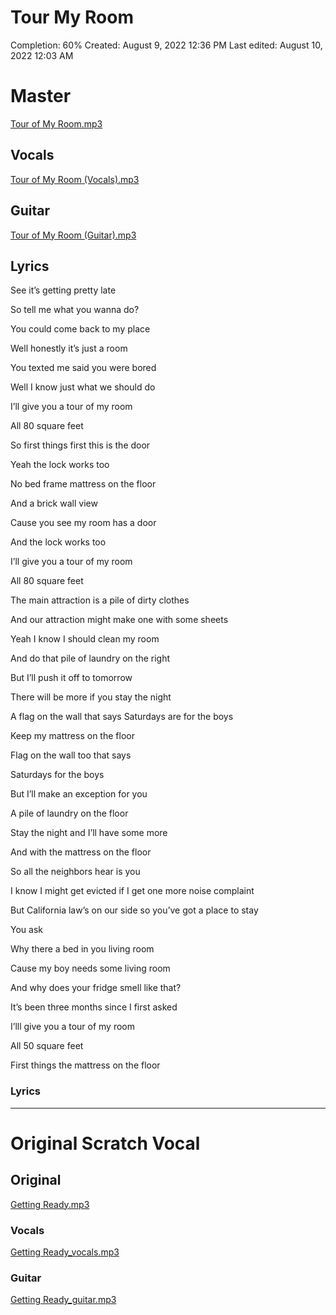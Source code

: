# Tour My Room

Completion: 60%
Created: August 9, 2022 12:36 PM
Last edited: August 10, 2022 12:03 AM

# Master

[Tour of My Room.mp3](Tour%20My%20Room%202f1db2723823458199b00352c6bc3be4/Tour_of_My_Room.mp3)

## Vocals

[Tour of My Room (Vocals).mp3](Tour%20My%20Room%202f1db2723823458199b00352c6bc3be4/Tour_of_My_Room_(Vocals).mp3)

## Guitar

[Tour of My Room (Guitar).mp3](Tour%20My%20Room%202f1db2723823458199b00352c6bc3be4/Tour_of_My_Room_(Guitar).mp3)

## Lyrics

See it’s getting pretty late

So tell me what you wanna do?

You could come back to my place

Well honestly it’s just a room

You texted me said you were bored

Well I know just what we should do

I’ll give you a tour of my room

All 80 square feet

So first things first this is the door

Yeah the lock works too

No bed frame mattress on the floor

And a brick wall view

Cause you see my room has a door

And the lock works too

I’ll give you a tour of my room

All 80 square feet

The main attraction is a pile of dirty clothes

And our attraction might make one with some sheets

Yeah I know I should clean my room

And do that pile of laundry on the right

But I’ll push it off to tomorrow

There will be more if you stay the night

A flag on the wall that says Saturdays are for the boys

Keep my mattress on the floor

Flag on the wall too that says

Saturdays for the boys

But I’ll make an exception for you

A pile of laundry on the floor

Stay the night and I’ll have some more

And with the mattress on the floor

So all the neighbors hear is you

I know I might get evicted if I get one more noise complaint

But California law’s on our side so you’ve got a place to stay

You ask

Why there a bed in you living room

Cause my boy needs some living room

And why does your fridge smell like that?

It’s been three months since I first asked

I’lll give you a tour of my room

All 50 square feet

First things the mattress on the floor

### Lyrics

---

# Original Scratch Vocal

## Original

[Getting Ready.mp3](Tour%20My%20Room%202f1db2723823458199b00352c6bc3be4/Getting_Ready.mp3)

### Vocals

[Getting Ready_vocals.mp3](Tour%20My%20Room%202f1db2723823458199b00352c6bc3be4/Getting_Ready_vocals.mp3)

### Guitar

[Getting Ready_guitar.mp3](Tour%20My%20Room%202f1db2723823458199b00352c6bc3be4/Getting_Ready_guitar.mp3)
